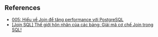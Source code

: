 ## References
- [005: Hiểu về Join để tăng performance với PostgreSQL](https://viblo.asia/p/005-hieu-ve-join-de-tang-performance-voi-postgresql-924lJjpXlPM)
- [[Join SQL] Thế giới hôn nhân của các bảng: Giải mã cơ chế Join trong SQL!](https://viblo.asia/p/join-sql-the-gioi-hon-nhan-cua-cac-bang-giai-ma-co-che-join-trong-sql-38X4ENP1JN2)